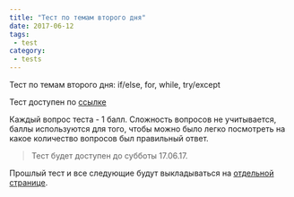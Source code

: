 ```yaml
---
title: "Тест по темам второго дня"
date: 2017-06-12
tags:
 - test
category:
 - tests
---
```


Тест по темам второго дня: if/else, for, while, try/except


Тест доступен по [ссылке](https://docs.google.com/forms/d/e/1FAIpQLSdOCiA_JwyV4I_jaXyTGJGG6RyIDR96SYNsRS9L_60Jqs34bg/viewform?usp=sf_link)

Каждый вопрос теста - 1 балл.
Сложность вопросов не учитывается, баллы используются для того,
чтобы можно было легко посмотреть на какое количество вопросов был правильный ответ.

> Тест будет доступен до субботы 17.06.17.

Прошлый тест и все следующие будут выкладываться на [отдельной странице](https://pyneng.github.io/tests/).


